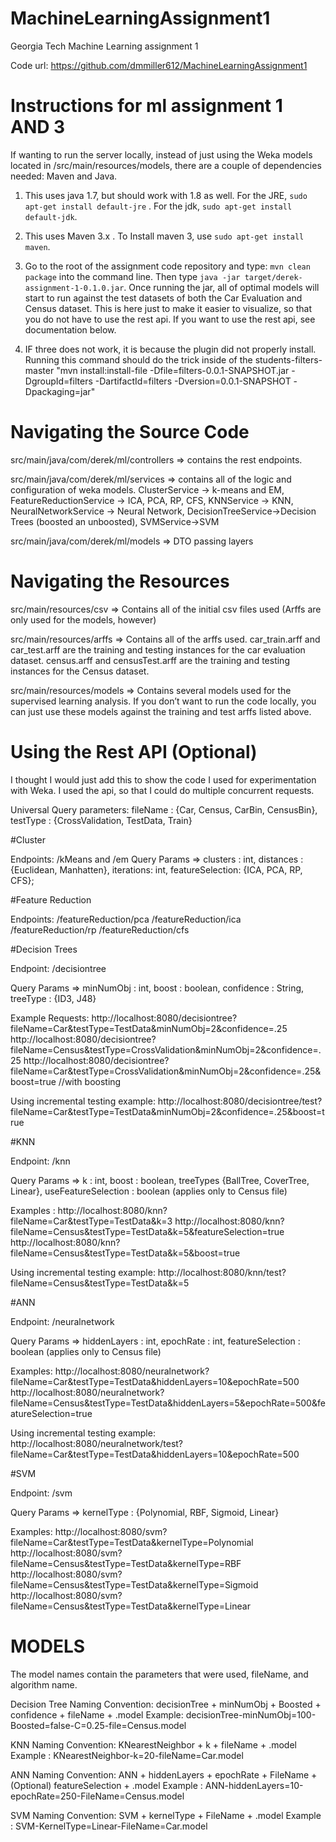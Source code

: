 # MachineLearningAssignment1
Georgia Tech Machine Learning assignment 1


Code url: https://github.com/dmmiller612/MachineLearningAssignment1

# Instructions for ml assignment 1 AND 3

If wanting to run the server locally, instead of just using the Weka models located in /src/main/resources/models, there are a couple of dependencies needed: Maven and Java.

1. This uses java 1.7, but should work with 1.8 as well. For the JRE, `sudo apt-get install default-jre` . For the jdk, `sudo apt-get install default-jdk`.

2. This uses Maven 3.x . To Install maven 3, use `sudo apt-get install maven`.

3. Go to the root of the assignment code repository and type: `mvn clean package` into the command line. Then type `java -jar target/derek-assignment-1-0.1.0.jar`. Once running the jar, all of optimal models will start to run against the test datasets of both the Car Evaluation and Census dataset. This is here just to make it easier to visualize, so that you do not have to use the rest api. If you want to use the rest api, see documentation below.

4. IF three does not work, it is because the plugin did not properly install. Running this command should do the trick inside of the students-filters-master
"mvn install:install-file -Dfile=filters-0.0.1-SNAPSHOT.jar -DgroupId=filters -DartifactId=filters -Dversion=0.0.1-SNAPSHOT -Dpackaging=jar"


# Navigating the Source Code 

src/main/java/com/derek/ml/controllers => contains the rest endpoints.

src/main/java/com/derek/ml/services => contains all of the logic and configuration of weka models. ClusterService -> k-means and EM, FeatureReductionService -> ICA, PCA, RP, CFS, KNNService -> KNN, NeuralNetworkService -> Neural Network, DecisionTreeService->Decision Trees (boosted an unboosted), SVMService->SVM

src/main/java/com/derek/ml/models => DTO passing layers




# Navigating the Resources 

src/main/resources/csv => Contains all of the initial csv files used (Arffs are only used for the models, however)

src/main/resources/arffs => Contains all of the arffs used. car_train.arff and car_test.arff are the training and testing instances for the car evaluation dataset. census.arff and censusTest.arff are the training and testing instances for the Census dataset. 

src/main/resources/models => Contains several models used for the supervised learning analysis. If you don’t want to run the code locally, you can just use these models against the training and test arffs listed above.





# Using the Rest API (Optional)

I thought I would just add this to show the code I used for experimentation with Weka. I used the api, so that I could do multiple concurrent requests.

Universal Query parameters: fileName : {Car, Census, CarBin, CensusBin}, testType : {CrossValidation, TestData, Train}

#Cluster


Endpoints: /kMeans and /em
Query Params => clusters : int, distances : {Euclidean, Manhatten}, iterations: int, featureSelection: {ICA, PCA, RP, CFS};

#Feature Reduction

Endpoints: /featureReduction/pca /featureReduction/ica /featureReduction/rp /featureReduction/cfs

#Decision Trees

Endpoint: /decisiontree

Query Params => minNumObj : int, boost : boolean, confidence : String, treeType : {ID3, J48}

Example Requests:
http://localhost:8080/decisiontree?fileName=Car&testType=TestData&minNumObj=2&confidence=.25
http://localhost:8080/decisiontree?fileName=Census&testType=CrossValidation&minNumObj=2&confidence=.25
http://localhost:8080/decisiontree?fileName=Car&testType=CrossValidation&minNumObj=2&confidence=.25&boost=true //with boosting

Using incremental testing example:
http://localhost:8080/decisiontree/test?fileName=Car&testType=TestData&minNumObj=2&confidence=.25&boost=true

#KNN

Endpoint: /knn

Query Params => k : int, boost : boolean, treeTypes {BallTree, CoverTree, Linear}, useFeatureSelection : boolean (applies only to Census file)

Examples : 
http://localhost:8080/knn?fileName=Car&testType=TestData&k=3
http://localhost:8080/knn?fileName=Census&testType=TestData&k=5&featureSelection=true
http://localhost:8080/knn?fileName=Census&testType=TestData&k=5&boost=true

Using incremental testing example:
http://localhost:8080/knn/test?fileName=Census&testType=TestData&k=5

#ANN

Endpoint: /neuralnetwork

Query Params => hiddenLayers : int, epochRate : int, featureSelection : boolean (applies only to Census file)

Examples:
http://localhost:8080/neuralnetwork?fileName=Car&testType=TestData&hiddenLayers=10&epochRate=500
http://localhost:8080/neuralnetwork?fileName=Census&testType=TestData&hiddenLayers=5&epochRate=500&featureSelection=true

Using incremental testing example:
http://localhost:8080/neuralnetwork/test?fileName=Car&testType=TestData&hiddenLayers=10&epochRate=500

#SVM

Endpoint: /svm

Query Params => kernelType : {Polynomial, RBF, Sigmoid, Linear}


Examples:
http://localhost:8080/svm?fileName=Car&testType=TestData&kernelType=Polynomial
http://localhost:8080/svm?fileName=Census&testType=TestData&kernelType=RBF
http://localhost:8080/svm?fileName=Census&testType=TestData&kernelType=Sigmoid
http://localhost:8080/svm?fileName=Census&testType=TestData&kernelType=Linear


# MODELS

The model names contain the parameters that were used, fileName, and algorithm name.

Decision Tree Naming Convention: decisionTree + minNumObj + Boosted + confidence + fileName + .model
Example: decisionTree-minNumObj=100-Boosted=false-C=0.25-file=Census.model

KNN Naming Convention: KNearestNeighbor + k + fileName + .model
Example : KNearestNeighbor-k=20-fileName=Car.model

ANN Naming Convention: ANN + hiddenLayers + epochRate + FileName + (Optional) featureSelection + .model
Example : ANN-hiddenLayers=10-epochRate=250-FileName=Census.model

SVM Naming Convention: SVM + kernelType + FileName + .model
Example : SVM-KernelType=Linear-FileName=Car.model
